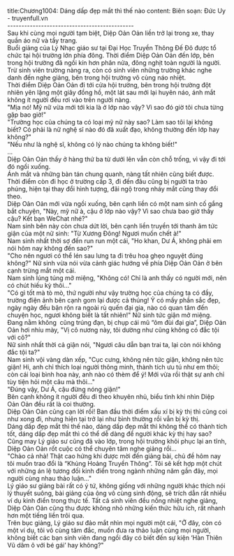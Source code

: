 title:Chương1004: Dáng dấp đẹp mắt thì thế nào
content:
Biên soạn: Đức Uy - truyenfull.vn<br>---------------------------------------------<br>Sau khi cùng mọi người tạm biệt, Diệp Oản Oản liền trở lại trong xe, thay quần áo nữ và tẩy trang.<br>Buổi giảng của Lý Nhạc giáo sư tại Đại Học Truyền Thông Đế Đô được tổ chức tại hội trường lớn phía đông. Thời điểm Diệp Oản Oản đến lớp, bên trong hội trường đã ngồi kín hơn phân nửa, đông nghịt toàn người là người.<br>Trừ sinh viên trường nàng ra, còn có sinh viên những trường khác nghe danh đến nghe giảng, bên trong hội trường vô cùng náo nhiệt.<br>Thời điểm Diệp Oản Oản đi tới cửa hội trường, bên trong hội trường đột nhiên yên lặng một giây đồng hồ, một lát sau mới lại huyên náo, ánh mắt không ít người đều rơi vào trên người nàng.<br>"Mịa nó! Mỹ nữ vừa mới tới kia là ở lớp nào vậy? Vì sao đó giờ tôi chưa từng gặp bao giờ!"<br>"Trường học của chúng ta có loại mỹ nữ này sao? Làm sao tôi lại không biết? Có phải là nữ nghệ sĩ nào đó đã xuất đạo, không thường đến lớp hay không?"<br>"Nếu như là nghệ sĩ, không có lý nào chúng ta không biết!"<br>...<br>Diệp Oản Oản thấy ở hàng thứ ba từ dưới lên vẫn còn chỗ trống, vì vậy đi tới đó ngồi xuống.<br>Ánh mắt và những bàn tán chung quanh, nàng tất nhiên cũng biết được.<br>Thời điểm còn đi học ở trường cấp 3, đi đến đâu cũng bị người ta trào phúng, hiện tại thay đổi hình tượng, đãi ngộ trong nháy mắt cũng thay đổi theo.<br>Diệp Oản Oản mới vừa ngồi xuống, bên cạnh liền có một nam sinh cố gắng bắt chuyện, "Này, mỹ nữ à, cậu ở lớp nào vậy? Vì sao chưa bao giờ thấy cậu? Kết bạn WeChat nhé?"<br>Nam sinh bên này còn chưa dứt lời, bên cạnh liền truyền tới thanh âm tức giận của một nữ sinh: "Từ Xương Đông! Ngươi muốn chết à!"<br>Nam sinh nhất thời sợ đến run run một cái, "Ho khan, Dư Á, không phải em nói hôm nay không đến sao?"<br>"Cho nên ngươi có thể lén sau lưng ta đi trêu hoa ghẹo nguyệt đúng không?" Nữ sinh vừa nói vừa cảnh giác hướng về phía Diệp Oản Oản ở bên cạnh trừng mắt một cái.<br>Nam sinh lúng túng mở miệng, "Không có! Chỉ là anh thấy có người mới, nên có chút hiếu kỳ thôi..."<br>"Có gì tốt mà tò mò, thứ người như vậy trường học của chúng ta có đầy, trường điện ảnh bên cạnh gom lại được cả thúng! Ỷ có mấy phần sắc đẹp, ngày ngày đều bận rộn ra ngoài rù quến đại gia, nào có quan tâm đến chuyện học, ngươi không biết là tất nhiên!" Nữ sinh tức giận mở miệng.<br>Đang nằm không  cũng trúng đạn, bị chụp cái mũ “ôm đùi đại gia”, Diệp Oản Oản hơi nhíu mày, "Vị cô nương này, tôi dường như cũng không có đắc tội với cô?"<br>Nữ sinh nhất thời cả giận nói, "Ngươi câu dẫn bạn trai ta, lại còn nói không đắc tội ta?"<br>Nam sinh vội vàng dàn xếp, "Cục cưng, không nên tức giận, không nên tức giận! Hi, anh chỉ thích loại người thông minh, thành tích ưu tú như em thôi; còn cái loại bình hoa này, anh nào có thèm để ý! Mới vừa rồi thật sự anh chỉ tùy tiện hỏi một câu mà thôi..."<br>"Đúng vậy, Dư Á, cậu đừng nóng giận!"<br>Bên cạnh không ít người đều đi theo khuyên nhủ, biểu tình khi nhìn Diệp Oản Oản đều rất là coi thường.<br>Diệp Oản Oản cũng cạn lời rồi! Ban đầu thời điểm xấu xí bị kỳ thị thì cũng coi như xong đi, nhưng hiện tại trở lại như bình thường rồi vẫn bị kỳ thị.<br>Dáng dấp đẹp mắt thì thế nào, dáng dấp đẹp mắt thì không thể có thành tích tốt, dáng dấp đẹp mắt thì có thể dễ dàng để người khác kỳ thị hay sao?<br>Cũng may Lý giáo sư cũng đã vào lớp, trong hội trường khôi phục lại an tĩnh, Diệp Oản Oản rốt cuộc có thể chuyên tâm nghe giảng rồi...<br>"Chào cả nhà! Thật cao hứng khi được mời đến giảng bài, chủ đề hôm nay tôi muốn trao đổi là “Khủng Hoảng Truyền Thông”. Tôi sẽ kết hợp một chút với những án lệ tương đối kinh điển trong ngành những năm gần đây, mọi người cùng nhau thảo luận..."<br>Lý giáo sư giảng bài rất có ý tứ, không giống với những người khác thích nói lý thuyết suông, bài giảng của ông vô cùng sinh động, sẽ trích dẫn rất nhiều ví dụ kinh điển trong thực tế. Tất cả sinh viên đều nồng nhiệt nghe giảng, Diệp Oản Oản cũng thu được không nhỏ những kiến thức hữu ích, rất nhanh hơn một tiếng liền trôi qua.<br>Trên bục giảng, Lý giáo sư đảo mắt nhìn mọi người một cái, "Ở đây, còn có một ví dụ, tôi vô cùng tâm đắc, muốn đưa ra thảo luận cùng mọi người, không biết các bạn sinh viên đang ngồi đây có biết đến sự kiện ‘Hàn Thiên Vũ dâm ô với bé gái’ hay không?"
